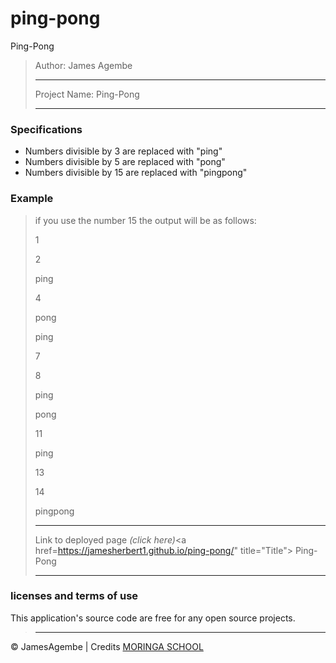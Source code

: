 # ping-pong
Ping-Pong
>Author: James Agembe
>
>---------------------------
>
>Project Name: Ping-Pong
>
>---------------------------
>
### Specifications
* Numbers divisible by 3 are replaced with "ping"
* Numbers divisible by 5 are replaced with "pong"
* Numbers divisible by 15 are replaced with "pingpong"

### Example
>if you use the number 15 the output will be as follows:
>
>1
>
>2
>
>ping
>
>4
>
>pong
>
>ping
>
>7
>
>8
>
>ping
>
>pong
>
>11
>
>ping
>
>13
>
>14
>
>pingpong
>
>---------------------------
>
>Link to deployed page _(click here)_<a href=https://jamesherbert1.github.io/ping-pong/" title="Title">
Ping-Pong</a>
>
>---------------------------
>
### licenses and terms of use  
This application's source code are free for any open source projects.
>
>---------------------------
>
&copy; JamesAgembe | Credits <a href="http://moringaschool.com/" title="Title">MORINGA SCHOOL</a>